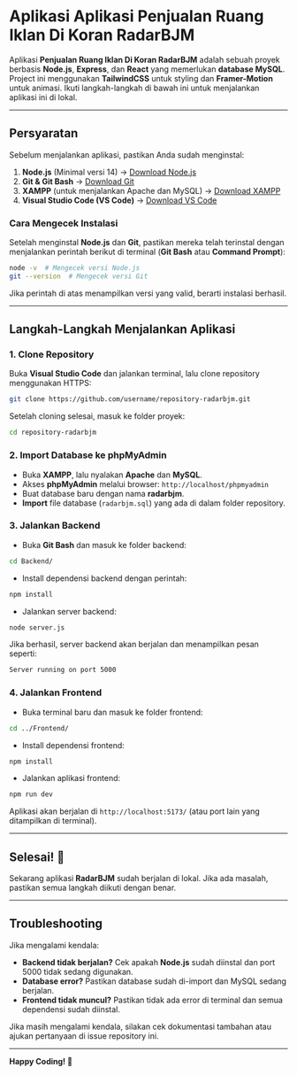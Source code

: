 # Aplikasi Aplikasi Penjualan Ruang Iklan Di Koran RadarBJM

Aplikasi **Penjualan Ruang Iklan Di Koran RadarBJM** adalah sebuah proyek berbasis **Node.js**, **Express**, dan **React** yang memerlukan **database MySQL**. Project ini menggunakan **TailwindCSS** untuk styling dan **Framer-Motion** untuk animasi. Ikuti langkah-langkah di bawah ini untuk menjalankan aplikasi ini di lokal.

---

## **Persyaratan**
Sebelum menjalankan aplikasi, pastikan Anda sudah menginstal:
1. **Node.js** (Minimal versi 14) → [Download Node.js](https://nodejs.org/)
2. **Git & Git Bash** → [Download Git](https://git-scm.com/)
3. **XAMPP** (untuk menjalankan Apache dan MySQL) → [Download XAMPP](https://www.apachefriends.org/)
4. **Visual Studio Code (VS Code)** → [Download VS Code](https://code.visualstudio.com/)

### **Cara Mengecek Instalasi**
Setelah menginstal **Node.js** dan **Git**, pastikan mereka telah terinstal dengan menjalankan perintah berikut di terminal (**Git Bash** atau **Command Prompt**):

```sh
node -v  # Mengecek versi Node.js
git --version  # Mengecek versi Git
```

Jika perintah di atas menampilkan versi yang valid, berarti instalasi berhasil.

---

## **Langkah-Langkah Menjalankan Aplikasi**

### **1. Clone Repository**
Buka **Visual Studio Code** dan jalankan terminal, lalu clone repository menggunakan HTTPS:

```sh
git clone https://github.com/username/repository-radarbjm.git
```

Setelah cloning selesai, masuk ke folder proyek:

```sh
cd repository-radarbjm
```

### **2. Import Database ke phpMyAdmin**
- Buka **XAMPP**, lalu nyalakan **Apache** dan **MySQL**.
- Akses **phpMyAdmin** melalui browser: `http://localhost/phpmyadmin`
- Buat database baru dengan nama **radarbjm**.
- **Import** file database (`radarbjm.sql`) yang ada di dalam folder repository.

### **3. Jalankan Backend**
- Buka **Git Bash** dan masuk ke folder backend:

```sh
cd Backend/
```

- Install dependensi backend dengan perintah:

```sh
npm install
```

- Jalankan server backend:

```sh
node server.js
```

Jika berhasil, server backend akan berjalan dan menampilkan pesan seperti:

```sh
Server running on port 5000
```

### **4. Jalankan Frontend**
- Buka terminal baru dan masuk ke folder frontend:

```sh
cd ../Frontend/
```

- Install dependensi frontend:

```sh
npm install
```

- Jalankan aplikasi frontend:

```sh
npm run dev
```

Aplikasi akan berjalan di `http://localhost:5173/` (atau port lain yang ditampilkan di terminal).

---

## **Selesai!** 🎉
Sekarang aplikasi **RadarBJM** sudah berjalan di lokal. Jika ada masalah, pastikan semua langkah diikuti dengan benar.

---

## **Troubleshooting**
Jika mengalami kendala:
- **Backend tidak berjalan?** Cek apakah **Node.js** sudah diinstal dan port 5000 tidak sedang digunakan.
- **Database error?** Pastikan database sudah di-import dan MySQL sedang berjalan.
- **Frontend tidak muncul?** Pastikan tidak ada error di terminal dan semua dependensi sudah diinstal.

Jika masih mengalami kendala, silakan cek dokumentasi tambahan atau ajukan pertanyaan di issue repository ini.

---

**Happy Coding! 🚀**

